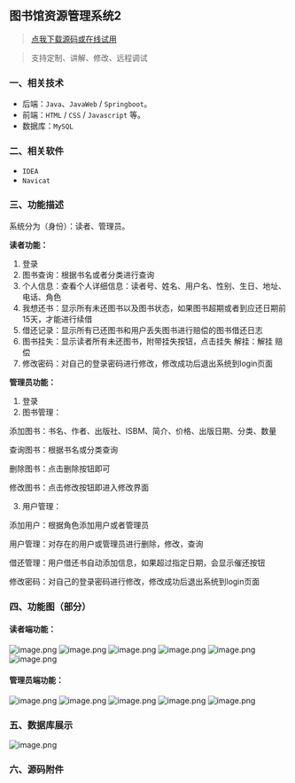 ## 图书馆资源管理系统2

> [点我下载源码或在线试用](https://www.notmaker.com/detail/b3f32dbb42f54c159dbc6dfdbf9453ad/ghb20250812) 

> 支持定制、讲解、修改、远程调试

### 一、相关技术
- 后端：`Java`、`JavaWeb` / `Springboot`。
- 前端：`HTML` / `CSS` / `Javascript` 等。
- 数据库：`MySQL`

### 二、相关软件
- `IDEA`
- `Navicat`


### 三、功能描述
系统分为（身份）：读者、管理员。

**读者功能：**
1. 登录
2. 图书查询：根据书名或者分类进行查询
3. 个人信息：查看个人详细信息：读者号、姓名、用户名、性别、生日、地址、电话、角色
4. 我想还书：显示所有未还图书以及图书状态，如果图书超期或者到应还日期前15天，才能进行续借
5. 借还记录：显示所有已还图书和用户丢失图书进行赔偿的图书借还日志
6. 图书挂失：显示读者所有未还图书，附带挂失按钮，点击挂失 解挂：解挂 赔偿
7. 修改密码：对自己的登录密码进行修改，修改成功后退出系统到login页面 

**管理员功能：**
1. 登录
2. 图书管理：

添加图书：书名、作者、出版社、ISBM、简介、价格、出版日期、分类、数量

查询图书：根据书名或分类查询

删除图书：点击删除按钮即可

修改图书：点击修改按钮即进入修改界面

3. 用户管理：

添加用户：根据角色添加用户或者管理员

用户管理：对存在的用户或管理员进行删除，修改，查询

借还管理：用户借还书自动添加信息，如果超过指定日期，会显示催还按钮

修改密码：对自己的登录密码进行修改，修改成功后退出系统到login页面 

### 四、功能图（部分）

#### 读者端功能：
![image.png](https://store.ptcc9.top/notmaker/user_upload/02dab151e8504d5890fa01c3c12255bd/2025-02-22%2022:46:05_image.png)
![image.png](https://store.ptcc9.top/notmaker/user_upload/02dab151e8504d5890fa01c3c12255bd/2025-02-22%2022:46:31_image.png)
![image.png](https://store.ptcc9.top/notmaker/user_upload/02dab151e8504d5890fa01c3c12255bd/2025-02-22%2022:46:36_image.png)
![image.png](https://store.ptcc9.top/notmaker/user_upload/02dab151e8504d5890fa01c3c12255bd/2025-02-22%2022:46:44_image.png)
![image.png](https://store.ptcc9.top/notmaker/user_upload/02dab151e8504d5890fa01c3c12255bd/2025-02-22%2022:46:50_image.png)
![image.png](https://store.ptcc9.top/notmaker/user_upload/02dab151e8504d5890fa01c3c12255bd/2025-02-22%2022:46:55_image.png)
#### 管理员端功能：
![image.png](https://store.ptcc9.top/notmaker/user_upload/02dab151e8504d5890fa01c3c12255bd/2025-02-22%2022:48:53_image.png)
![image.png](https://store.ptcc9.top/notmaker/user_upload/02dab151e8504d5890fa01c3c12255bd/2025-02-22%2022:48:59_image.png)
![image.png](https://store.ptcc9.top/notmaker/user_upload/02dab151e8504d5890fa01c3c12255bd/2025-02-22%2022:49:04_image.png)
![image.png](https://store.ptcc9.top/notmaker/user_upload/02dab151e8504d5890fa01c3c12255bd/2025-02-22%2022:49:10_image.png)
![image.png](https://store.ptcc9.top/notmaker/user_upload/02dab151e8504d5890fa01c3c12255bd/2025-02-22%2022:49:15_image.png)

### 五、数据库展示
![image.png](https://store.ptcc9.top/notmaker/user_upload/02dab151e8504d5890fa01c3c12255bd/2025-02-22%2022:49:53_image.png)

### 六、源码附件

